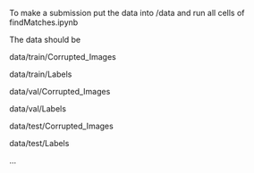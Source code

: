 To make a submission put the data into /data and run all cells of findMatches.ipynb

The data should be

data/train/Corrupted_Images

data/train/Labels

data/val/Corrupted_Images

data/val/Labels

data/test/Corrupted_Images

data/test/Labels

...
